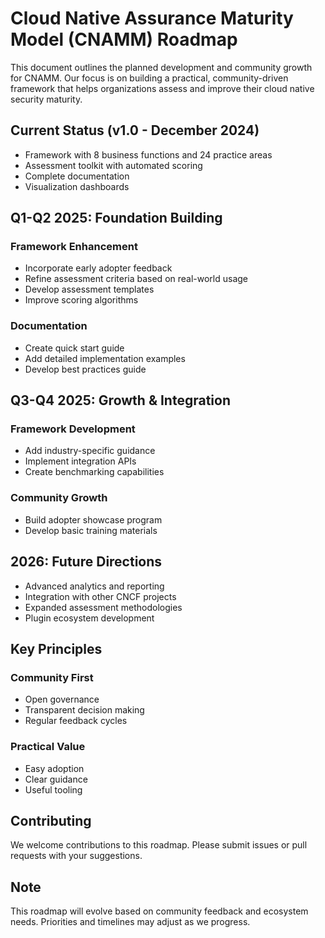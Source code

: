 # Cloud Native Assurance Maturity Model (CNAMM) Roadmap

This document outlines the planned development and community growth for CNAMM. Our focus is on building a practical, community-driven framework that helps organizations assess and improve their cloud native security maturity.

## Current Status (v1.0 - December 2024)

- Framework with 8 business functions and 24 practice areas
- Assessment toolkit with automated scoring
- Complete documentation
- Visualization dashboards

## Q1-Q2 2025: Foundation Building

### Framework Enhancement

- Incorporate early adopter feedback
- Refine assessment criteria based on real-world usage
- Develop assessment templates
- Improve scoring algorithms

### Documentation

- Create quick start guide
- Add detailed implementation examples
- Develop best practices guide

## Q3-Q4 2025: Growth & Integration

### Framework Development

- Add industry-specific guidance
- Implement integration APIs
- Create benchmarking capabilities

### Community Growth

- Build adopter showcase program
- Develop basic training materials

## 2026: Future Directions

- Advanced analytics and reporting
- Integration with other CNCF projects
- Expanded assessment methodologies
- Plugin ecosystem development

## Key Principles

### Community First

- Open governance
- Transparent decision making
- Regular feedback cycles

### Practical Value

- Easy adoption
- Clear guidance
- Useful tooling

## Contributing

We welcome contributions to this roadmap. Please submit issues or pull requests with your suggestions.

## Note

This roadmap will evolve based on community feedback and ecosystem needs. Priorities and timelines may adjust as we progress.
